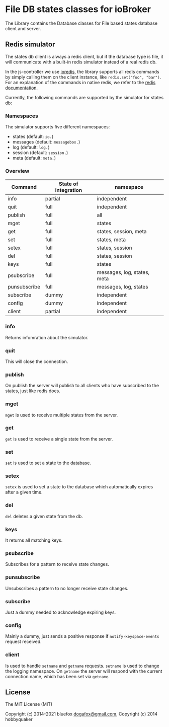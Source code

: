 # File DB states classes for ioBroker
The Library contains the Database classes for File based states database client and server.

## Redis simulator
The states db client is always a redis client, but if the database type is file, it will communicate with a built-in redis simulator instead of a real redis db.

In the js-controller we use [ioredis](https://github.com/luin/ioredis), the library supports all redis commands by simply calling them on the client instance, like `redis.set("foo", "bar")`.
For an explanation of the commands in native redis, we refer to the [redis documentation](https://redis.io/commands).

Currently, the following commands are supported by the simulator for states db:

### Namespaces
The simulator supports five different namespaces:

- states (default: `io.`)
- messages (default: `messagebox.`)
- log (default: `log.`)
- session (default: `session.`)
- meta (default: `meta.`)

### Overview
| Command      | State of integration | namespace |
| ----------- | ----------- | ----------- |
| info      | partial       | independent |
| quit      | full       | independent |
| publish      | full       | all |
| mget      | full       | states |
| get      | full       | states, session, meta |
| set      | full       | states, meta |
| setex      | full       | states, session |
| del      | full       | states, session |
| keys      | full       | states |
| psubscribe      | full       | messages, log, states, meta |
| punsubscribe      | full       | messages, log, states |
| subscribe      | dummy       | independent |
| config      | dummy       | independent |
| client      | partial       | independent |

### info
Returns infomration about the simulator.

### quit
This will close the connection.

### publish
On publish the server will publish to all clients who have subscribed to the states, just like redis does.

### mget
`mget` is used to receive multiple states from the server.

### get
`get` is used to receive a single state from the server.

### set
`set` is used to set a state to the database.

### setex
`setex` is used to set a state to the database which automatically expires after a given time.

### del
`del` deletes a given state from the db.

### keys
It returns all matching keys.

### psubscribe
Subscribes for a pattern to receive state changes.

### punsubscribe
Unsubscribes a pattern to no longer receive state changes.

### subscribe
Just a dummy needed to acknowledge expiring keys.

### config
Mainly a dummy, just sends a positive response if `notify-keyspace-events` request received.

### client
Is used to handle `setname` and `getname` requests. `setname` is used to change the logging namespace. On `getname` the server will respond with the current connection name, which has been set via `getname`.

## License
The MIT License (MIT)

Copyright (c) 2014-2021 bluefox <dogafox@gmail.com>,
Copyright (c) 2014      hobbyquaker
